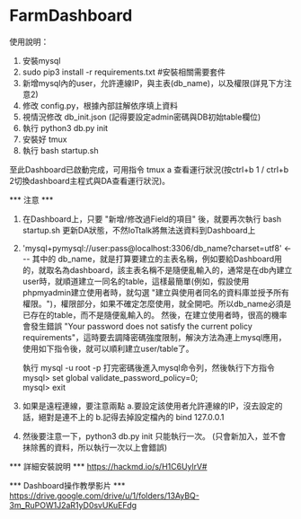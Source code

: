 # FarmDashboard

使用說明：
1. 安裝mysql
2. sudo pip3 install -r requirements.txt   #安裝相關需要套件
3. 新增mysql內的user，允許連線IP，與主表(db_name)，以及權限(詳見下方注意2)
4. 修改 config.py，根據內部註解依序填上資料
5. 視情況修改 db_init.json (記得要設定admin密碼與DB初始table欄位)
6. 執行 python3 db.py init
7. 安裝好 tmux
8. 執行 bash startup.sh

至此Dashboard已啟動完成，可用指令 tmux a 查看運行狀況(按ctrl+b 1 / ctrl+b 2切換dashboard主程式與DA查看運行狀況)。

*** 注意 ***
1. 在Dashboard上，只要 "新增/修改過Field的項目" 後，就要再次執行 bash startup.sh 更新DA狀態，不然IoTtalk將無法送資料到Dashboard上

2. 'mysql+pymysql://user:pass@localhost:3306/db_name?charset=utf8'   <--- 其中的 db_name，就是打算要建立的主表名稱，例如要給Dashboard用的，就取名為dashboard，該主表名稱不是隨便亂輸入的，通常是在db內建立user時，就順道建立一同名的table，這樣最簡單(例如，假設使用phpmyadmin建立使用者時，就勾選 "建立與使用者同名的資料庫並授予所有權限。")，權限部分，如果不確定怎麼使用，就全開吧。所以db_name必須是已存在的table，而不是隨便亂輸入的。
然後，在建立使用者時，很高的機率會發生錯誤 "Your password does not satisfy the current policy requirements"，這時要去調降密碼強度限制，解決方法為連上mysql應用，使用如下指令後，就可以順利建立user/table了。

    執行 mysql -u root -p 打完密碼後進入mysql命令列，然後執行下方指令    
    mysql> set global validate_password_policy=0;    
    mysql> exit
    
    
3. 如果是遠程連線，要注意兩點 a.要設定該使用者允許連線的IP，沒去設定的話，絕對是連不上的  b.記得去掉設定檔內的 bind 127.0.0.1

4. 然後要注意一下，python3 db.py init 只能執行一次。 (只會新加入，並不會抹除舊的資料，所以執行一次以上會錯誤)



*** 詳細安裝說明 ***
https://hackmd.io/s/H1C6UylrV#

*** Dashboard操作教學影片 ***
https://drive.google.com/drive/u/1/folders/13AyBQ-3m_RuPOW1J2aR1yD0svUKuEFdg









